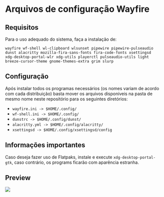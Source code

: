 # Arquivos de configuração Wayfire

## Requisitos
Para o uso adequado do sistema, faça a instalação de:

`
wayfire wf-shell wl-clipboard wlsunset pipewire pipewire-pulseaudio dunst alacritty mozilla-fira-sans-fonts fira-code-fonts xsettingsd xdg-desktop-portal-wlr xdg-utils playerctl pulseaudio-utils light breeze-cursor-theme gnome-themes-extra grim slurp 
`

## Configuração
Após instalar todos os programas necessários (os nomes variam de acordo com cada distribuição) basta mover os arquivos disponíveis na pasta de mesmo nome neste repositório para os seguintes diretórios:

- `wayfire.ini -> $HOME/.config/`
- `wf-shell.ini -> $HOME/.config/`
- `dunstrc -> $HOME/.config/dunst/`
- `alacritty.yml -> $HOME/.config/alacritty/`
- `xsettingsd -> $HOME/.config/xsettingsd/config`

## Informações importantes
Caso deseja fazer uso de Flatpaks, instale e execute `xdg-desktop-portal-gtk`, caso contrário, os programs ficarão com aparência estranha.

## Preview
![](https://gitlab.com/ORZAYAZ/wayfire/-/raw/main/Print.png)
